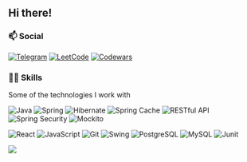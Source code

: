 ## Hi there!

### 📫  Social
[![Telegram](https://img.shields.io/badge/TELEGRAM-Hikitosik-grey?logo=telegram&style=for-the-badge)](https://t.me/Nikitosik47896)
[![LeetCode](https://img.shields.io/badge/LEETCODE-grey?logo=leetcode&style=for-the-badge)](https://leetcode.com/Kruutteri1/)
[![Codewars](https://img.shields.io/badge/Codewars-grey?style=for-the-badge&logo=codewars&logoColor=red)](https://www.codewars.com/users/Kruutteri1) 

### 👨‍💻  Skills
Some of the technologies I work with

![Java](https://img.shields.io/badge/java-grey.svg?style=for-the-badge&logo=java&logoColor=white) ![Spring](https://img.shields.io/badge/spring-grey.svg?style=for-the-badge&logo=spring&logoColor=white) ![Hibernate](https://img.shields.io/badge/Hibernate-grey.svg?style=for-the-badge&logo=hibernate&logoColor=white) ![Spring Cache](https://img.shields.io/badge/Spring_Cache-grey.svg?style=for-the-badge&logo=spring&logoColor=white) ![RESTful API](https://img.shields.io/badge/RESTful_API-grey.svg?style=for-the-badge&logo=api&logoColor=white) ![Spring Security](https://img.shields.io/badge/Spring_Security-grey.svg?style=for-the-badge&logo=springsecurity&logoColor=white) ![Mockito](https://img.shields.io/badge/Mockito-grey.svg?style=for-the-badge&logo=mockito&logoColor=white) 

![React](https://img.shields.io/badge/React-grey.svg?style=for-the-badge&logo=react&logoColor=white) ![JavaScript](https://img.shields.io/badge/JavaScript-grey.svg?style=for-the-badge&logo=javascript&logoColor=white) ![Git](https://img.shields.io/badge/git-grey.svg?style=for-the-badge&logo=git&logoColor=white) ![Swing](https://img.shields.io/badge/Swing-grey.svg?style=for-the-badge&logo=java&logoColor=white) ![PostgreSQL](https://img.shields.io/badge/PostgreSQL-grey.svg?style=for-the-badge&logo=postgresql&logoColor=white) ![MySQL](https://img.shields.io/badge/mysql-grey.svg?style=for-the-badge&logo=mysql&logoColor=white) ![Junit](https://img.shields.io/badge/JUnit-grey.svg?style=for-the-badge&logo=Junit5&logoColor=white)


<a href = "https://leetcode.com/Kruutteri1/">
  <img align="center" src="https://leetcode.card.workers.dev/?username=Kruutteri1&theme=nord" />
</a>
